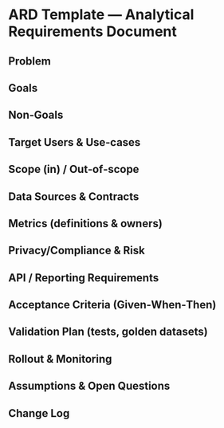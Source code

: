 # ARD Template — Analytical Requirements Document

## Problem
## Goals
## Non‑Goals
## Target Users & Use‑cases
## Scope (in) / Out‑of‑scope
## Data Sources & Contracts
## Metrics (definitions & owners)
## Privacy/Compliance & Risk
## API / Reporting Requirements
## Acceptance Criteria (Given‑When‑Then)
## Validation Plan (tests, golden datasets)
## Rollout & Monitoring
## Assumptions & Open Questions
## Change Log

